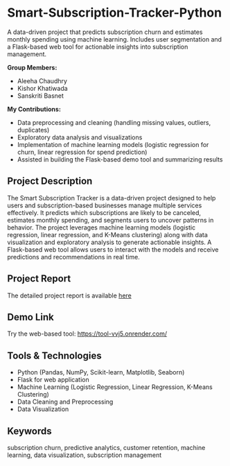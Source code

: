 # Smart-Subscription-Tracker-Python
A data-driven project that predicts subscription churn and estimates monthly spending using machine learning. Includes user segmentation and a Flask-based web tool for actionable insights into subscription management.

**Group Members:**  
- Aleeha Chaudhry  
- Kishor Khatiwada  
- Sanskriti Basnet  

**My Contributions:**  
- Data preprocessing and cleaning (handling missing values, outliers, duplicates)  
- Exploratory data analysis and visualizations  
- Implementation of machine learning models (logistic regression for churn, linear regression for spend prediction)  
- Assisted in building the Flask-based demo tool and summarizing results  

## Project Description
The Smart Subscription Tracker is a data-driven project designed to help users and subscription-based businesses manage multiple services effectively. It predicts which subscriptions are likely to be canceled, estimates monthly spending, and segments users to uncover patterns in behavior. The project leverages machine learning models (logistic regression, linear regression, and K-Means clustering) along with data visualization and exploratory analysis to generate actionable insights. A Flask-based web tool allows users to interact with the models and receive predictions and recommendations in real time.  

## Project Report
The detailed project report is available [here](./Smart%20Subscription%20Tracker%20-%20report.pdf)

## Demo Link
Try the web-based tool: https://tool-vvj5.onrender.com/ 

## Tools & Technologies
- Python (Pandas, NumPy, Scikit-learn, Matplotlib, Seaborn)  
- Flask for web application  
- Machine Learning (Logistic Regression, Linear Regression, K-Means Clustering)  
- Data Cleaning and Preprocessing  
- Data Visualization  

## Keywords
subscription churn, predictive analytics, customer retention, machine learning, data visualization, subscription management
